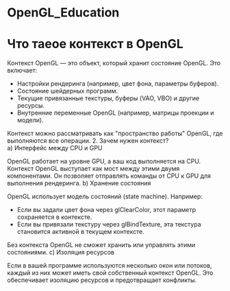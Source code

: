 # OpenGL_Education

# Что таеое контекст в OpenGL

Контекст OpenGL — это объект, который хранит состояние OpenGL. Это включает: 

- Настройки рендеринга (например, цвет фона, параметры буферов).
- Состояние шейдерных программ.
- Текущие привязанные текстуры, буферы (VAO, VBO) и другие ресурсы.
- Внутренние переменные OpenGL (например, матрицы проекции и модели).
     

Контекст можно рассматривать как "пространство работы" OpenGL, где выполняются все операции. 
2. Зачем нужен контекст?  
a) Интерфейс между CPU и GPU  

OpenGL работает на уровне GPU, а ваш код выполняется на CPU. Контекст OpenGL выступает как мост между этими двумя компонентами. Он позволяет отправлять команды от CPU к GPU для выполнения рендеринга. 
b) Хранение состояния  

OpenGL использует модель состояний (state machine). Например: 

- Если вы задали цвет фона через glClearColor, этот параметр сохраняется в контексте.
- Если вы привязали текстуру через glBindTexture, эта текстура становится активной в текущем контексте.
     

Без контекста OpenGL не сможет хранить или управлять этими состояниями. 
c) Изоляция ресурсов  

Если в вашей программе используются несколько окон или потоков, каждый из них может иметь свой собственный контекст OpenGL. Это обеспечивает изоляцию ресурсов и предотвращает конфликты. 
